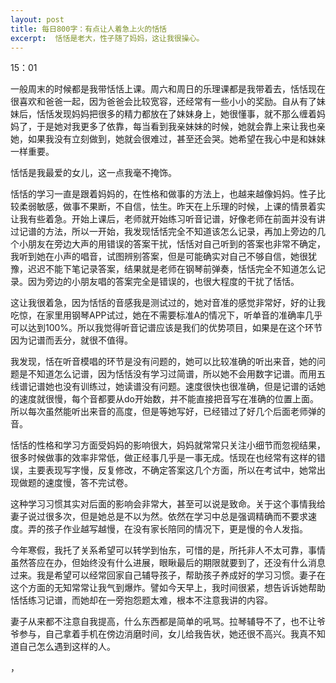 ```yaml
---
layout: post
title: 每日800字：有点让人着急上火的恬恬
excerpt:  恬恬是老大，性子随了妈妈，这让我很操心。
---
```

15：01

一般周末的时候都是我带恬恬上课。周六和周日的乐理课都是我带着去，恬恬现在很喜欢和爸爸一起，因为爸爸会比较宽容，还经常有一些小小的奖励。自从有了妹妹后，恬恬发现妈妈把很多的精力都放在了妹妹身上，她很懂事，就不那么缠着妈妈了，于是她对我更多了依靠，每当看到我亲妹妹的时候，她就会靠上来让我也亲她，如果我没有立刻做到，她就会很难过，甚至还会哭。她希望在我心中是和妹妹一样重要。

恬恬是我最爱的女儿，这一点我毫不掩饰。

恬恬的学习一直是跟着妈妈的，在性格和做事的方法上，也越来越像妈妈。性子比较柔弱敏感，做事不果断，不自信，怯生。昨天在上乐理的时候，上课的情景着实让我有些着急。开始上课后，老师就开始练习听音记谱，好像老师在前面并没有讲过记谱的方法，所以一开始，我发现恬恬完全不知道该怎么记录，再加上旁边的几个小朋友在旁边大声的用错误的答案干扰，恬恬对自己听到的答案也非常不确定，我听到她在小声的唱音，试图辨别答案，但是可能确实对自己不够自信，她很犹豫，迟迟不能下笔记录答案，结果就是老师在钢琴前弹奏，恬恬完全不知道怎么记录。因为旁边的小朋友唱的答案完全是错误的，也很大程度的干扰了恬恬。

这让我很着急，因为恬恬的音感我是测试过的，她对音准的感觉非常好，好的让我吃惊，在家里用钢琴APP试过，她在不需要标准A的情况下，听单音的准确率几乎可以达到100%。所以我觉得听音记谱应该是我们的优势项目，如果是在这个环节因为记谱而丢分，就很不值得。

我发现，恬在听音模唱的环节是没有问题的，她可以比较准确的听出来音，她的问题是不知道怎么记谱，因为恬恬没有学习过简谱，所以她不会用数字记谱。而用五线谱记谱她也没有训练过，她读谱没有问题。速度很快也很准确，但是记谱的话她的速度就很慢，每个音都要从do开始数，并不能直接把音写在准确的位置上面。所以每次虽然能听出来音的高度，但是等她写好，已经错过了好几个后面老师弹的音。

恬恬的性格和学习方面受妈妈的影响很大，妈妈就常常只关注小细节而忽视结果，很多时候做事的效率非常低，做正经事几乎是一事无成。恬现在也经常有这样的错误，主要表现写字慢，反复修改，不确定答案这几个方面，所以在考试中，她常出现做题的速度慢，答不完试卷。

这种学习习惯其实对后面的影响会非常大，甚至可以说是致命。关于这个事情我给妻子说过很多次，但是她总是不以为然。依然在学习中总是强调精确而不要求速度。弄的孩子作业越写越慢，在没有家长陪同的情况下，更是慢的令人发指。

今年寒假，我托了关系希望可以转学到怡东，可惜的是，所托非人不太可靠，事情虽然答应在办，但始终没有什么进展，眼瞅最后的期限就要到了，还没有什么消息过来。我是希望可以经常回家自己辅导孩子，帮助孩子养成好的学习习惯。妻子在这个方面的无知常常让我气到爆炸。譬如今天早上，我时间很紧，想告诉诉她帮助恬恬练习记谱，而她却在一旁抱怨题太难，根本不注意我讲的内容。

妻子从来都不注意自我提高，什么东西都是简单的吼骂。拉琴辅导不了，也不让爷爷参与，自己拿着手机在傍边消磨时间，女儿给我告状，她还很不高兴。我真不知道自己怎么遇到这样的人。










 ，

